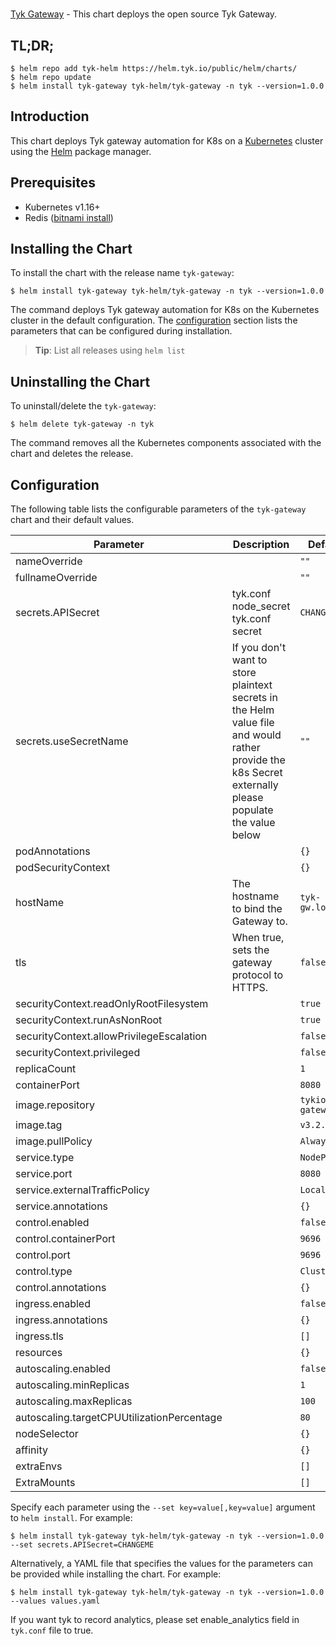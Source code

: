 #

[Tyk Gateway](https://github.com/TykTechnologies/tyk-helm-chart) - This chart deploys the open source Tyk Gateway.

## TL;DR;

```console
$ helm repo add tyk-helm https://helm.tyk.io/public/helm/charts/
$ helm repo update
$ helm install tyk-gateway tyk-helm/tyk-gateway -n tyk --version=1.0.0
```

## Introduction

This chart deploys Tyk gateway automation for K8s on a [Kubernetes](http://kubernetes.io) cluster using the [Helm](https://helm.sh) package manager.

## Prerequisites

- Kubernetes v1.16+
- Redis ([bitnami install](https://tyk.io/docs/tyk-oss/ce-helm-chart/#step-4---installing-redis))

## Installing the Chart

To install the chart with the release name `tyk-gateway`:

```console
$ helm install tyk-gateway tyk-helm/tyk-gateway -n tyk --version=1.0.0
```

The command deploys Tyk gateway automation for K8s on the Kubernetes cluster in the default configuration. The [configuration](#configuration) section lists the parameters that can be configured during installation.

> **Tip**: List all releases using `helm list`

## Uninstalling the Chart

To uninstall/delete the `tyk-gateway`:

```console
$ helm delete tyk-gateway -n tyk
```

The command removes all the Kubernetes components associated with the chart and deletes the release.

## Configuration

The following table lists the configurable parameters of the `tyk-gateway` chart and their default values.

|                 Parameter                  |                                                                      Description                                                                       |       Default       |
|--------------------------------------------|--------------------------------------------------------------------------------------------------------------------------------------------------------|---------------------|
| nameOverride                               |                                                                                                                                                        | `""`                |
| fullnameOverride                           |                                                                                                                                                        | `""`                |
| secrets.APISecret                          | tyk.conf node_secret tyk.conf secret                                                                                                                   | `CHANGEME`          |
| secrets.useSecretName                      | If you don't want to store plaintext secrets in the Helm value file and would rather provide the k8s Secret externally please populate the value below | `""`                |
| podAnnotations                             |                                                                                                                                                        | `{}`                |
| podSecurityContext                         |                                                                                                                                                        | `{}`                |
| hostName                                   | The hostname to bind the Gateway to.                                                                                                                   | `tyk-gw.local`      |
| tls                                        | When true, sets the gateway protocol to HTTPS.                                                                                                         | `false`             |
| securityContext.readOnlyRootFilesystem     |                                                                                                                                                        | `true`              |
| securityContext.runAsNonRoot               |                                                                                                                                                        | `true`              |
| securityContext.allowPrivilegeEscalation   |                                                                                                                                                        | `false`             |
| securityContext.privileged                 |                                                                                                                                                        | `false`             |
| replicaCount                               |                                                                                                                                                        | `1`                 |
| containerPort                              |                                                                                                                                                        | `8080`              |
| image.repository                           |                                                                                                                                                        | `tykio/tyk-gateway` |
| image.tag                                  |                                                                                                                                                        | `v3.2.1`            |
| image.pullPolicy                           |                                                                                                                                                        | `Always`            |
| service.type                               |                                                                                                                                                        | `NodePort`          |
| service.port                               |                                                                                                                                                        | `8080`              |
| service.externalTrafficPolicy              |                                                                                                                                                        | `Local`             |
| service.annotations                        |                                                                                                                                                        | `{}`                |
| control.enabled                            |                                                                                                                                                        | `false`             |
| control.containerPort                      |                                                                                                                                                        | `9696`              |
| control.port                               |                                                                                                                                                        | `9696`              |
| control.type                               |                                                                                                                                                        | `ClusterIP`         |
| control.annotations                        |                                                                                                                                                        | `{}`                |
| ingress.enabled                            |                                                                                                                                                        | `false`             |
| ingress.annotations                        |                                                                                                                                                        | `{}`                |
| ingress.tls                                |                                                                                                                                                        | `[]`                |
| resources                                  |                                                                                                                                                        | `{}`                |
| autoscaling.enabled                        |                                                                                                                                                        | `false`             |
| autoscaling.minReplicas                    |                                                                                                                                                        | `1`                 |
| autoscaling.maxReplicas                    |                                                                                                                                                        | `100`               |
| autoscaling.targetCPUUtilizationPercentage |                                                                                                                                                        | `80`                |
| nodeSelector                               |                                                                                                                                                        | `{}`                |
| affinity                                   |                                                                                                                                                        | `{}`                |
| extraEnvs                                  |                                                                                                                                                        | `[]`                |
| ExtraMounts                                     |                                                                                                                                                        | `[]`                |


Specify each parameter using the `--set key=value[,key=value]` argument to `helm install`. For example:

```console
$ helm install tyk-gateway tyk-helm/tyk-gateway -n tyk --version=1.0.0 --set secrets.APISecret=CHANGEME
```

Alternatively, a YAML file that specifies the values for the parameters can be provided while
installing the chart. For example:

```console
$ helm install tyk-gateway tyk-helm/tyk-gateway -n tyk --version=1.0.0 --values values.yaml
```

If you want tyk to record analytics, please set enable_analytics field in `tyk.conf` file to true.
